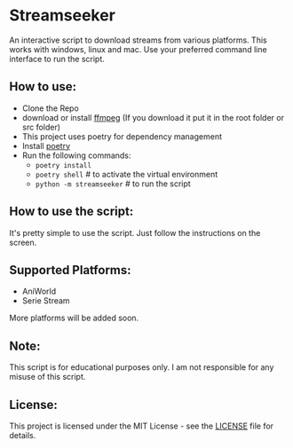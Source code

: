 # Streamseeker

An interactive script to download streams from various platforms.
This works with windows, linux and mac.
Use your preferred command line interface to run the script.

## How to use:

-   Clone the Repo
-   download or install [ffmpeg](https://ffmpeg.org) (If you download it put it in the root folder or src folder)
-   This project uses poetry for dependency management
-   Install [poetry](https://python-poetry.org/docs/#installation)
-   Run the following commands:
    -   `poetry install`
    -   `poetry shell` # to activate the virtual environment
    -   `python -m streamseeker` # to run the script

## How to use the script:

It's pretty simple to use the script. Just follow the instructions on the screen.

## Supported Platforms:

-   AniWorld
-   Serie Stream

More platforms will be added soon.

## Note:

This script is for educational purposes only. I am not responsible for any misuse of this script.

## License:

This project is licensed under the MIT License - see the [LICENSE](LICENSE) file for details.
